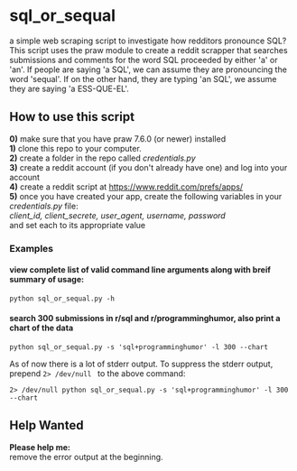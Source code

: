 # sql_or_sequal
a simple web scraping script to investigate how redditors pronounce SQL?
This script uses the praw module to create a reddit scrapper that searches submissions and comments for the word SQL proceeded by either 'a' or 'an'.
If people are saying 'a SQL', we can assume they are pronouncing the word 'sequal'.  If on the other hand, they are typing 'an SQL', we assume they 
are saying 'a ESS-QUE-EL'.

## How to use this script
**0)** make sure that you have praw 7.6.0 (or newer) installed \
**1)** clone this repo to your computer. \
**2)** create a folder in the repo called *credentials.py* \
**3)** create a reddit account (if you don't already have one) and log into your account \
**4)** create a reddit script at <https://www.reddit.com/prefs/apps/> \
**5)** once you have created your app, create the following variables in your *credentials.py* file: \
	*client_id, client_secrete, user_agent, username, password* \
and set each to its appropriate value 
### Examples
#### view complete list of valid command line arguments along with breif summary of usage:
```
python sql_or_sequal.py -h
```
#### search 300 submissions in r/sql and r/programminghumor, also print a chart of the data
```
python sql_or_sequal.py -s 'sql+programminghumor' -l 300 --chart
```
As of now there is a lot of stderr output.  To suppress the stderr output, prepend `2> /dev/null ` to the above command: 
```
2> /dev/null python sql_or_sequal.py -s 'sql+programminghumor' -l 300 --chart
```
## Help Wanted
**Please help me:** \
remove the error output at the beginning. 




